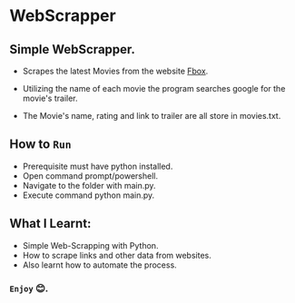 # WebScrapper
## Simple WebScrapper. 
* Scrapes the latest Movies from the website [Fbox](https://ffbox.org).

* Utilizing the name of each movie the program searches google for the movie's trailer.
* The Movie's name, rating and link to trailer are all store in movies.txt.

## How to `Run`
* Prerequisite must have python installed.
* Open command prompt/powershell.
* Navigate to the folder with main.py.
* Execute command python main.py.

## What I Learnt:
* Simple Web-Scrapping with Python.
* How to scrape links and other data from websites.
* Also learnt how to automate the process.


### `Enjoy` 😊.
